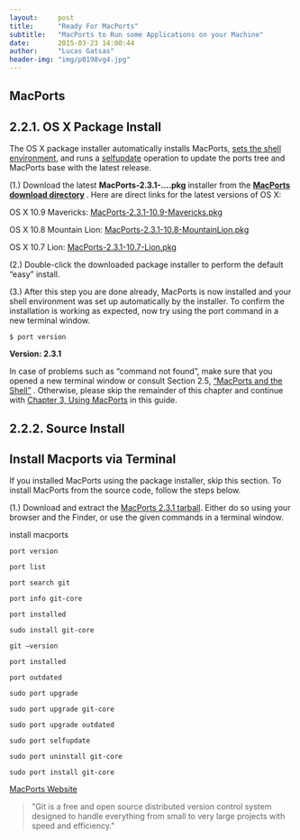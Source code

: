 ```yaml
---
layout:     post
title:      "Ready For MacPorts"
subtitle:   "MacPorts to Run some Applications on your Machine"
date:       2015-03-23 14:00:44
author:     "Lucas Gatsas"
header-img: "img/p0198vg4.jpg"
---
```

<h2 class="section-heading"><strong>MacPorts</strong> </h2>

<h2 class="section-heading">2.2.1. OS X Package Install</h2>




The OS X package installer automatically installs MacPorts, [sets the shell environment](https://guide.macports.org/chunked/installing.shell.html), and runs a
[selfupdate](https://guide.macports.org/chunked/using.html#using.port.selfupdate)  operation to update the ports tree and MacPorts base with the latest release.



(1.) Download the latest <strong>MacPorts-2.3.1-....pkg</strong> installer from the <strong> [MacPorts download directory](https://distfiles.macports.org/MacPorts/) </strong> . Here are direct links for the latest versions of OS X:


OS X 10.9 Mavericks:
[MacPorts-2.3.1-10.9-Mavericks.pkg](https://distfiles.macports.org/MacPorts/MacPorts-2.3.1-10.9-Mavericks.pkg)


OS X 10.8 Mountain Lion:
[MacPorts-2.3.1-10.8-MountainLion.pkg](https://distfiles.macports.org/MacPorts/MacPorts-2.3.1-10.8-MountainLion.pkg)


OS X 10.7 Lion:
[MacPorts-2.3.1-10.7-Lion.pkg](https://distfiles.macports.org/MacPorts/MacPorts-2.3.1-10.7-Lion.pkg)


(2.) Double-click the downloaded package installer to perform the default “easy” install.

(3.) After this step you are done already, MacPorts is now installed and your shell environment was set up automatically by the installer. To confirm the installation is working as expected, now try using the port command in a new terminal window.


<code>$ port version</code>

<strong>Version: 2.3.1</strong>

In case of problems such as “command not found”, make sure that you opened a new terminal window or consult Section 2.5, [ “MacPorts and the Shell”](https://guide.macports.org/chunked/installing.shell.html) . Otherwise, please skip the remainder of this chapter and continue with [Chapter 3, Using MacPorts](https://guide.macports.org/chunked/using.html) in this guide.




<h2 class="section-heading"><strong>2.2.2. Source Install</strong> </h2>


<h2 class="section-heading">Install Macports via Terminal</h2>

If you installed MacPorts using the package installer, skip this section. To install MacPorts from the source code, follow the steps below.


(1.) Download and extract the [MacPorts 2.3.1 tarball](https://distfiles.macports.org/MacPorts/MacPorts-2.3.1.tar.bz2). Either do so using your browser and the Finder, or use the given commands in a terminal window.





install macports 




<code>port version</code> 

<code>port list</code>  

<code>port search git</code>  

<code>port info git-core</code> 

<code>port installed</code> 

<code>sudo install git-core</code>  

<code>git —version</code> 

<code>port installed</code> 

<code>port outdated</code> 

<code>sudo port upgrade</code> 

<code>sudo port upgrade git-core</code> 

<code>sudo port upgrade outdated</code> 

<code>sudo port selfupdate</code> 

<code>sudo port uninstall git-core</code> 

<code>sudo port install git-core</code> 




[MacPorts Website](https://www.macports.org/install.php)



<blockquote>
	"Git is a free and open source distributed version control system designed to handle everything from small to very large projects with speed and efficiency."
</blockquote>